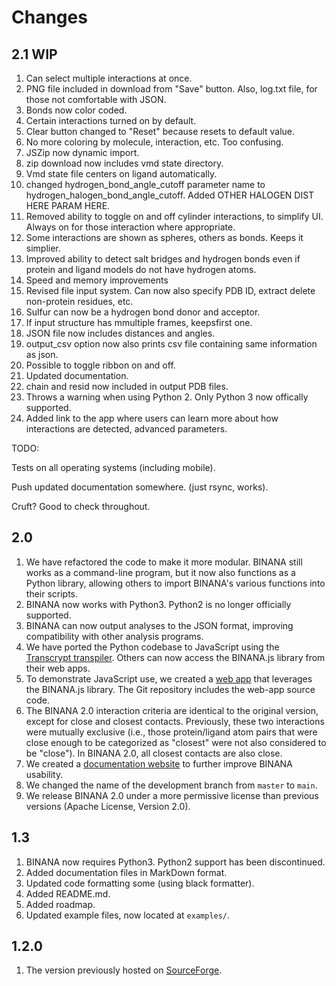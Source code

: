 Changes
=======

2.1 WIP
-------

1. Can select multiple interactions at once.
2. PNG file included in download from "Save" button. Also, log.txt file, for
   those not comfortable with JSON.
3. Bonds now color coded.
4. Certain interactions turned on by default.
5. Clear button changed to "Reset" because resets to default value.
6. No more coloring by molecule, interaction, etc. Too confusing.
7. JSZip now dynamic import.
8. zip download now includes vmd state directory.
9. Vmd state file centers on ligand automatically.
10. changed hydrogen_bond_angle_cutoff parameter name to
    hydrogen_halogen_bond_angle_cutoff. Added OTHER HALOGEN DIST HERE PARAM
    HERE.
11. Removed ability to toggle on and off cylinder interactions, to simplify UI.
    Always on for those interaction where appropriate.
12. Some interactions are shown as spheres, others as bonds. Keeps it simplier.
13. Improved ability to detect salt bridges and hydrogen bonds even if protein
    and ligand models do not have hydrogen atoms.
14. Speed and memory improvements
15. Revised file input system. Can now also specify PDB ID, extract delete
    non-protein residues, etc.
16. Sulfur can now be a hydrogen bond donor and acceptor.
17. If input structure has mmultiple frames, keepsfirst one.
18. JSON file now includes distances and angles.
19. output_csv option now also prints csv file containing same information as json.
20. Possible to toggle ribbon on and off.
21. Updated documentation.
22. chain and resid now included in output PDB files.
23. Throws a warning when using Python 2. Only Python 3 now offically supported.
24. Added link to the app where users can learn more about how interactions are
    detected, advanced parameters.

TODO:

Tests on all operating systems (including mobile).

Push updated documentation somewhere. (just rsync, works).

Cruft?  Good to check throughout.

2.0
---

1. We have refactored the code to make it more modular. BINANA still works as a
   command-line program, but it now also functions as a Python library, allowing
   others to import BINANA's various functions into their scripts.
2. BINANA now works with Python3. Python2 is no longer officially supported.
3. BINANA can now output analyses to the JSON format, improving compatibility
   with other analysis programs.
4. We have ported the Python codebase to JavaScript using the [Transcrypt
   transpiler](https://www.transcrypt.org/). Others can now access the BINANA.js
   library from their web apps.
5. To demonstrate JavaScript use, we created a [web
   app](http://durrantlab.com/binana/) that leverages the BINANA.js library. The
   Git repository includes the web-app source code.
6. The BINANA 2.0 interaction criteria are identical to the original version,
   except for close and closest contacts. Previously, these two interactions
   were mutually exclusive (i.e., those protein/ligand atom pairs that were
   close enough to be categorized as "closest" were not also considered to be
   "close"). In BINANA 2.0, all closest contacts are also close.
7. We created a [documentation website](http://durrantlab.com/apps/binana/docs/)
   to further improve BINANA usability.
8. We changed the name of the development branch from `master` to `main`.
9. We release BINANA 2.0 under a more permissive license than previous versions
   (Apache License, Version 2.0). 

1.3
---

1. BINANA now requires Python3. Python2 support has been discontinued.
2. Added documentation files in MarkDown format.
3. Updated code formatting some (using black formatter).
4. Added README.md.
5. Added roadmap.
6. Updated example files, now located at `examples/`.

1.2.0
-----

1. The version previously hosted on
   [SourceForge](https://sourceforge.net/projects/binana/).
